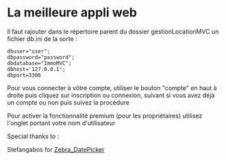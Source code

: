 # La meilleure appli web

Il faut rajouter dans le répertoire parent du dossier gestionLocationMVC un fichier db.ini de la sorte :

```
dbuser="user";
dbpassword="password";
dbdatabase="ImmoMVC";
dbhost='127.0.0.1';
dbport=3306
```

Pour vous connecter à vôtre compte, utiliser le bouton "compte" en haut à droite puis cliquez sur inscription ou connexion, suivant si vous avez déjà un compte ou non puis suivez la procédure



Pour activer la fonctionnalité premium (pour les propriétaires) utilisez l'onglet portant votre nom d'utilisateur








Special thanks to :

Stefangabos for [Zebra_DatePicker](https://github.com/stefangabos/Zebra_Datepicker)
